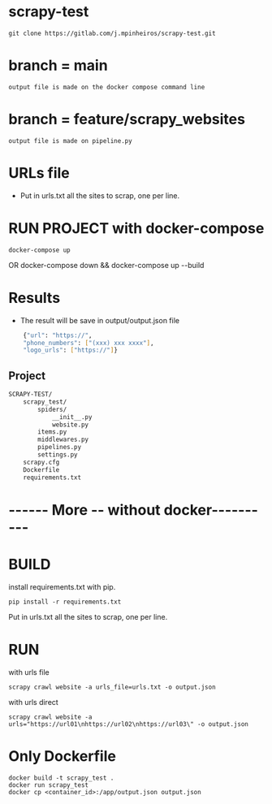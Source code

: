 # scrapy-test

    git clone https://gitlab.com/j.mpinheiros/scrapy-test.git

# branch = main
    output file is made on the docker compose command line

# branch = feature/scrapy_websites
    output file is made on pipeline.py

# URLs file

- Put in urls.txt all the sites to scrap, one per line.

# RUN PROJECT with docker-compose
    docker-compose up
OR
    docker-compose down && docker-compose up --build

# Results

- The result will be save in output/output.json file

```bash
    {"url": "https://",
    "phone_numbers": ["(xxx) xxx xxxx"],
    "logo_urls": ["https://"]}
```

## Project
```bash
SCRAPY-TEST/
    scrapy_test/
        spiders/
            __init__.py
            website.py
        items.py
        middlewares.py
        pipelines.py
        settings.py
    scrapy.cfg            
    Dockerfile
    requirements.txt
```

# ------ More -- without docker----------
# BUILD
install requirements.txt with pip.

    pip install -r requirements.txt

Put in urls.txt all the sites to scrap, one per line.

# RUN
with urls file

    scrapy crawl website -a urls_file=urls.txt -o output.json

with urls direct

    scrapy crawl website -a urls="https://url01\nhttps://url02\nhttps://url03\" -o output.json

# Only Dockerfile
    docker build -t scrapy_test .
    docker run scrapy_test
    docker cp <container_id>:/app/output.json output.json
